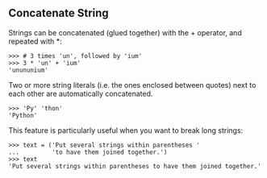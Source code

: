 ## Concatenate String ## 
Strings can be concatenated (glued together) with the + operator, and repeated with *:

```
>>> # 3 times 'un', followed by 'ium'
>>> 3 * 'un' + 'ium'
'unununium'
```

Two or more string literals (i.e. the ones enclosed between quotes) next to each other are automatically concatenated.
```
>>> 'Py' 'thon'
'Python'
```

This feature is particularly useful when you want to break long strings:
```
>>> text = ('Put several strings within parentheses '
...         'to have them joined together.')
>>> text
'Put several strings within parentheses to have them joined together.'
```
